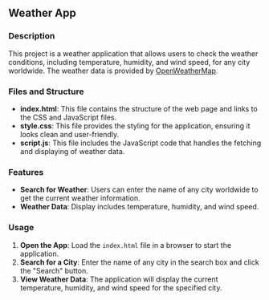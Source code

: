 ## Weather App

### Description
This project is a weather application that allows users to check the weather conditions, including temperature, humidity, and wind speed, for any city worldwide. The weather data is provided by [OpenWeatherMap](https://www.openweathermap.org).

### Files and Structure

- **index.html**: This file contains the structure of the web page and links to the CSS and JavaScript files.
- **style.css**: This file provides the styling for the application, ensuring it looks clean and user-friendly.
- **script.js**: This file includes the JavaScript code that handles the fetching and displaying of weather data.

### Features
- **Search for Weather**: Users can enter the name of any city worldwide to get the current weather information.
- **Weather Data**: Display includes temperature, humidity, and wind speed.

### Usage
1. **Open the App**: Load the `index.html` file in a browser to start the application.
2. **Search for a City**: Enter the name of any city in the search box and click the "Search" button.
3. **View Weather Data**: The application will display the current temperature, humidity, and wind speed for the specified city.
